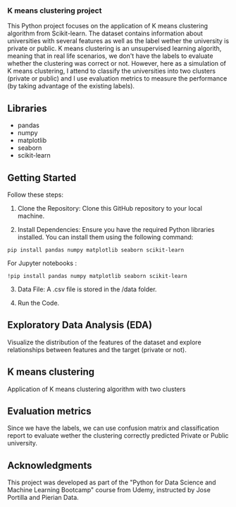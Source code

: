 ### K means clustering project 

This Python project focuses on the application of K means clustering algorithm from Scikit-learn. The dataset contains information about universities with several features as well as the label wether the university is private or public. K means clustering is an unsupervised learning algorith, meaning that in real life scenarios, we don't have the labels to evaluate whether the clustering was correct or not. However, here as a simulation of K means clustering, I attend to classify the universities into two clusters (private or public) and I use evaluation metrics to measure the performance (by taking advantage of the existing labels). 

## Libraries
* pandas
* numpy
* matplotlib
* seaborn
* scikit-learn

## Getting Started
Follow these steps:

1. Clone the Repository: Clone this GitHub repository to your local machine.

2. Install Dependencies: Ensure you have the required Python libraries installed. You can install them using the following command:
``````
pip install pandas numpy matplotlib seaborn scikit-learn
``````
For Jupyter notebooks :
``````
!pip install pandas numpy matplotlib seaborn scikit-learn
``````
3. Data File: A .csv file is stored in the /data folder. 

4. Run the Code.

## Exploratory Data Analysis (EDA)
Visualize the distribution of the features of the dataset and explore relationships between features and the target (private or not). 

## K means clustering 
Application of K means clustering algorithm with two clusters

## Evaluation metrics
Since we have the labels, we can use confusion matrix and classification report to evaluate wether the clustering correctly predicted Private or Public university.

## Acknowledgments
This project was developed as part of the "Python for Data Science and Machine Learning Bootcamp" course from Udemy, instructed by Jose Portilla and Pierian Data.
